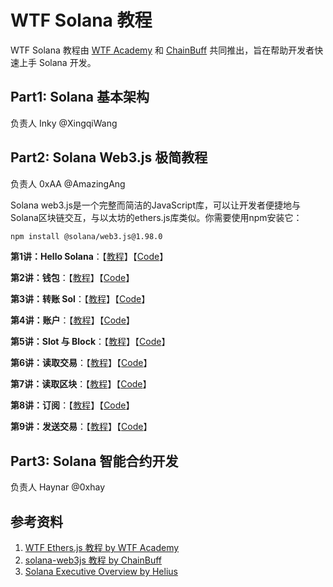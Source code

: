 # WTF Solana 教程

WTF Solana 教程由 [WTF Academy](https://wtf.academy) 和 [ChainBuff](https://chainbuff.com) 共同推出，旨在帮助开发者快速上手 Solana 开发。

## Part1: Solana 基本架构
负责人 Inky @XingqiWang


## Part2: Solana Web3.js 极简教程
负责人 0xAA @AmazingAng

Solana web3.js是一个完整而简洁的JavaScript库，可以让开发者便捷地与Solana区块链交互，与以太坊的ethers.js库类似。你需要使用npm安装它：

```bash
npm install @solana/web3.js@1.98.0
```

**第1讲：Hello Solana**：【[教程](https://github.com/WTFAcademy/WTF-Solana/blob/main/web3js/01_HelloSolana/readme.md)】【[Code](https://github.com/WTFAcademy/WTF-Solana/blob/main/web3js/01_HelloSolana/01_HelloSolana.ts)】

**第2讲：钱包**：【[教程](https://github.com/WTFAcademy/WTF-Solana/blob/main/web3js/02_Wallet/readme.md)】【[Code](https://github.com/WTFAcademy/WTF-Solana/blob/main/web3js/02_Wallet/02_Wallet.ts)】

**第3讲：转账 Sol**：【[教程](https://github.com/WTFAcademy/WTF-Solana/blob/main/web3js/03_Transfer/readme.md)】【[Code](https://github.com/WTFAcademy/WTF-Solana/blob/main/web3js/03_Transfer/03_Transfer.ts)】

**第4讲：账户**：【[教程](https://github.com/WTFAcademy/WTF-Solana/blob/main/web3js/04_Account/readme.md)】【[Code](https://github.com/WTFAcademy/WTF-Solana/blob/main/web3js/04_Account/04_Account.ts)】

**第5讲：Slot 与 Block**：【[教程](https://github.com/WTFAcademy/WTF-Solana/blob/main/web3js/05_Block/readme.md)】【[Code](https://github.com/WTFAcademy/WTF-Solana/blob/main/web3js/05_Block/05_Block.ts)】

**第6讲：读取交易**：【[教程](https://github.com/WTFAcademy/WTF-Solana/blob/main/web3js/06_ReadTx/readme.md)】【[Code](https://github.com/WTFAcademy/WTF-Solana/blob/main/web3js/06_ReadTx/06_ReadTx.ts)】

**第7讲：读取区块**：【[教程](https://github.com/WTFAcademy/WTF-Solana/blob/main/web3js/07_ReadBlock/readme.md)】【[Code](https://github.com/WTFAcademy/WTF-Solana/blob/main/web3js/07_ReadBlock/07_ReadBlock.ts)】

**第8讲：订阅**：【[教程](https://github.com/WTFAcademy/WTF-Solana/blob/main/web3js/08_On/readme.md)】【[Code](https://github.com/WTFAcademy/WTF-Solana/blob/main/web3js/08_On/08_On.ts)】

**第9讲：发送交易**：【[教程](https://github.com/WTFAcademy/WTF-Solana/blob/main/web3js/09_SendTx/readme.md)】【[Code](https://github.com/WTFAcademy/WTF-Solana/blob/main/web3js/09_SendTx/09_SendTx.ts)】


## Part3: Solana 智能合约开发
负责人 Haynar @0xhay

## 参考资料

1. [WTF Ethers.js 教程 by WTF Academy](https://github.com/WTFAcademy/WTF-Ethers)
2. [solana-web3js 教程 by ChainBuff](https://github.com/ChainBuff/solana-web3js)
3. [Solana Executive Overview by Helius](https://www.helius.dev/blog/solana-executive-overview)
